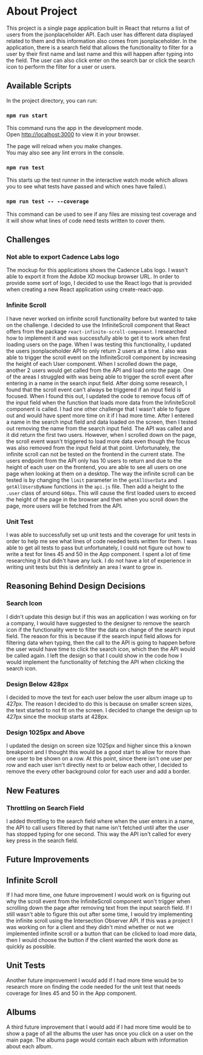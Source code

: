 # About Project

This project is a single page application built in React that returns a list of users from the jsonplaceholder API. 
Each user has different data displayed related to them and this information also comes from jsonplaceholder. In the
application, there is a search field that allows the functionality to filter for a user by their first name and last name and this will happen after typing into the field. The user can also click enter on the search bar or click the search icon to perform the filter for a user or users. 

## Available Scripts

In the project directory, you can run:

### `npm run start`

This command runs the app in the development mode.\
Open [http://localhost:3000](http://localhost:3000) to view it in your browser.

The page will reload when you make changes.\
You may also see any lint errors in the console.

### `npm run test`

This starts up the test runner in the interactive watch mode which allows you to see what tests have passed and
which ones have failed.\

### `npm run test -- --coverage`

This command can be used to see if any files are missing test coverage and it will show what lines of code 
need tests written to cover them. 

## Challenges 

### Not able to export Cadence Labs logo

The mockup for this applications shows the Cadence Labs logo. I wasn't able to export it from the Adobe XD mockup
browser URL. In order to provide some sort of logo, I decided to use the React logo that is provided when creating a
new React application using create-react-app. 

### Infinite Scroll

I have never worked on infinite scroll functionality before but wanted to take on the challenge. I decided to use the InfiniteScroll component that React offers from the package `react-infinite-scroll-component`. I researched how to implement it and was successfully able to get it to work when first loading users on the page. When I was testing this functionality, I updated the users jsonplaceholder API to only return 2 users at a time. I also was able to trigger the scroll event on the InfiniteScroll component by increasing the height of each User component. When I scrolled down the page, another 2 users would get called from the API and load onto the page. One of the areas I struggled with was being able to trigger the scroll event after entering in a name in the search input field. After doing some research, I found that the scroll event can't always be triggered if an input field is focused. When I found this out, I updated the code to remove focus off of the input field when the function that loads more data from the InfiniteScroll component is called. I had one other challenge that I wasn't able to figure out and would have spent more time on it if I had more time. After I entered a name in the search input field and data loaded on the screen, then I tested out removing the name from the search input field. The API was called and it did return the first two users. However, when I scrolled down on the page, the scroll event wasn't triggered to load more data even though the focus was also removed from the input field at that point. Unfortunately, the infinite scroll can not be tested on the frontend in the current state. The users endpoint from the API only has 10 users to return and due to the height of each user on the frontend, you are able to see all users on one page when looking at them on a desktop. The way the infinite scroll can be tested is by changing the `limit` parameter in the `getAllUserData` and `getAllUsersByName` functions in the `api.js` file. Then add a height to the `.user` class of around `600px`. This will cause the first loaded users to exceed the height of the page in the browser and then when you scroll down the page, more users will be fetched from the API. 

### Unit Test

I was able to successfully set up unit tests and the coverage for unit tests in order to help me see what lines of code needed tests written for them. I was able to get all tests to pass but unfortunately, I could not figure out how to write a test for lines 45 and 50 in the App component. I spent a lot of time researching it but didn't have any luck. I do not have a lot of experience in writing unit tests but this is definitely an area I want to grow in. 

## Reasoning Behind Design Decisions

### Search Icon

I didn't update this design but if this was an application I was working on for a company, I would have suggested to the designer to remove the search icon if the functionality were to filter the data on change of the search input field. The reason for this is because if the search input field allows for filtering data when typing, then the call to the API is going to happen before the user would have time to click the search icon, which then the API would be called again. I left the design so that I could show in the code how I would implement the functionality of fetching the API when clicking the search icon.

### Design Below 428px

I decided to move the text for each user below the user album image up to 427px. The reason I decided to do this is because on smaller screen sizes, the text started to not fit on the screen. I decided to change the design up to 427px since the mockup starts at 428px. 

### Design 1025px and Above

I updated the design on screen size 1025px and higher since this a known breakpoint and I thought this would be a good start to allow for more than one user to be shown on a row. At this point, since there isn't one user per row and each user isn't directly next to or below each other, I decided to remove the every other background color for each user and add a border.  

## New Features

### Throttling on Search Field

I added throttling to the search field where when the user enters in a name, the API to call users filtered by that name isn't fetched until after the user has stopped typing for one second. This way the API isn't called for every key press in the search field. 

## Future Improvements

## Infinite Scroll

If I had more time, one future improvement I would work on is figuring out why the scroll event from the InfiniteScroll component won't trigger when scrolling down the page after removing text from the input search field. If I still wasn't able to figure this out after some time, I would try implementing the infinite scroll using the Intersection Observer API. If this was a project I was working on for a client and they didn't mind whether or not we implemented infinite scroll or a button that can be clicked to load more data, then I would choose the button if the client wanted the work done as quickly as possible.

## Unit Tests

Another future improvement I would add if I had more time would be to research more on finding the code needed for the unit test that needs coverage for lines 45 and 50 in the App component. 

## Albums

A third future improvement that I would add if I had more time would be to show a page of all the albums the user has once you click on a user on the main page. The albums page would contain each album with information about each album. 